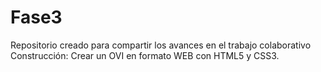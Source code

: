 # Fase3
Repositorio creado para compartir los avances en el trabajo colaborativo Construcción: Crear un OVI en formato WEB con HTML5 y CSS3.

